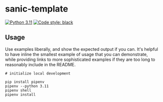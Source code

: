 # sanic-template
[![Python 3.11](https://img.shields.io/badge/python-3.11-blue.svg)](https://www.python.org//)
[![Code style: black](https://img.shields.io/badge/code%20style-black-000000.svg)](https://github.com/psf/black)


## Usage
Use examples liberally, and show the expected output if you can. It's helpful to have inline the smallest example of usage that you can demonstrate, while providing links to more sophisticated examples if they are too long to reasonably include in the README.

```
# initialize local development

pip install pipenv
pipenv --python 3.11
pipenv shell
pipenv install
```
